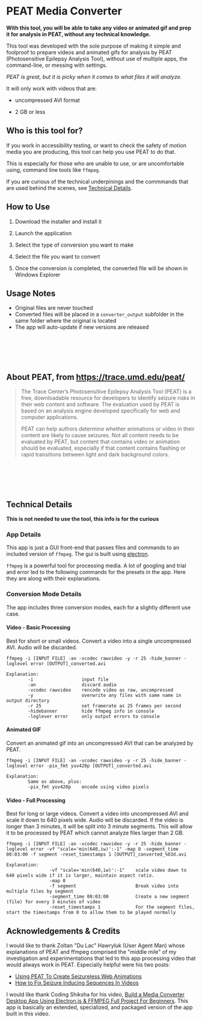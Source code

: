# PEAT Media Converter

**With this tool, you will be able to take any video or animated gif and prep it for analysis in PEAT, without any technical knowledge.**

This tool was developed with the sole purpose of making it simple and foolproof to prepare videos and animated gifs for analysis by PEAT (Photosensitive Epilepsy Analysis Tool), without use of multiple apps, the command-line, or messing with settings.

_PEAT is great, but it is picky when it comes to what files it will analyze._

It will only work with videos that are:

- uncompressed AVI format

- 2 GB or less



## Who is this tool for?

If you work in accessibility testing, or want to check the safety of motion media you are producing, this tool can help you use PEAT to do that.

This is especially for those who are unable to use, or are uncomfortable using, command line tools like `ffmpeg`.

If you are curious of the technical underpinings and the commmands that are used behind the scenes, see [Technical Details](#technical-details).


## How to Use

1. Download the installer and install it

1. Launch the application

1. Select the type of conversion you want to make

1. Select the file you want to convert

1. Once the conversion is completed, the converted file will be shown in Windows Explorer


## Usage Notes

- Original files are never touched
- Converted files will be placed in a `converter_output` subfolder in the same folder where the original is located
- The app will auto-update if new versions are released

<br><br><br><br>

## About PEAT, from https://trace.umd.edu/peat/

<blockquote>
The Trace Center’s Photosensitive Epilepsy Analysis Tool (PEAT) is a free, downloadable resource for developers to identify seizure risks in their web content and software. The evaluation used by PEAT is based on an analysis engine developed specifically for web and computer applications.

PEAT can help authors determine whether animations or video in their content are likely to cause seizures. Not all content needs to be evaluated by PEAT, but content that contains video or animation should be evaluated, especially if that content contains flashing or rapid transitions between light and dark background colors.
</blockquote>

<br><br><br><br>

## Technical Details

**This is not needed to use the tool, this info is for the curious**

### App Details

This app is just a GUI front-end that passes files and commands to an included version of `ffmpeg`. The gui is built using [electron](https://www.electronjs.org/).

`ffmpeg` is a powerful tool for processing media. A lot of googling and trial and error led to the following commands for the presets in the app. Here they are along with their explanations.


### Conversion Mode Details

The app includes three conversion modes, each for a slightly different use case.

#### Video - Basic Processing

Best for short or small videos. Convert a video into a single uncompressed AVI. Audio will be discarded.

`ffmpeg -i [INPUT FILE] -an -vcodec rawvideo -y -r 25 -hide_banner -loglevel error [OUTPUT]_converted.avi`

```
Explanation:
        -i                  input file
        -an                 discard audio
        -vcodec rawvideo    rencode video as raw, uncompressed
        -y                  overwrite any files with same name in output directory
        -r 25               set framerate as 25 frames per second
        -hidebanner         hide ffmpeg info in console
        -loglever error     only output errors to console
```

#### Animated GIF

Convert an animated gif into an uncompressed AVI that can be analyzed by PEAT.

`ffmpeg -i [INPUT FILE] -an -vcodec rawvideo -y -r 25 -hide_banner -loglevel error -pix_fmt yuv420p [OUTPUT]_converted.avi`

```
Explanation:
        Same as above, plus:
        -pix_fmt yuv420p    encode using video pixels
```

#### Video - Full Processing

Best for long or large videos. Convert a video into uncompressed AVI and scale it down to 640 pixels wide. Audio will be discarded. If the video is longer than 3 minutes, it will be split into 3 minute segments. This will allow it to be processed by PEAT which cannot analyze files larger than 2 GB.

`ffmpeg -i [INPUT FILE] -an -vcodec rawvideo -y -r 25 -hide_banner -loglevel error -vf "scale='min(640,iw)':-1" -map 0 -segment_time 00:03:00 -f segment -reset_timestamps 1 [OUTPUT]_converted_%03d.avi`

```
Explanation:
                -vf "scale='min(640,iw)':-1"    scale video down to 640 pixels wide if it is larger, maintain aspect ratio.
                -map 0
                -f segment                      Break video into multiple files by segment                     
                -segment_time 00:03:00          Create a new segment (file) for every 3 minutes of video
                -reset_timestamps 1             For the segment files, start the timestamps from 0 to allow them to be played normally
```




## Acknowledgements & Credits

I would like to thank Zoltan "Du Lac" Hawryluk (User Agent Man) whose explanations of PEAT and ffmpeg comprised the "middle mile" of my investigation and experimentations that led to this app processing video that would always work in PEAT. Especially helpful were his two posts:

- [Using PEAT To Create Seizureless Web Animations](https://www.useragentman.com/blog/2017/04/02/using-peat-to-create-seizureless-web-animations/)
- [How to Fix Seizure Inducing Sequences In Videos](https://www.useragentman.com/blog/2020/07/19/how-to-fix-seizure-inducing-sequences-in-videos/)

I would like thank Coding Shiksha for his video, [Build a Media Converter Desktop App Using Electron.js & FFMPEG Full Project For Beginners]( https://www.youtube.com/watch?v=3oqYfVcELJY&t=1s). This app is basically an extended, specialized, and packaged version of the app built in this video.
